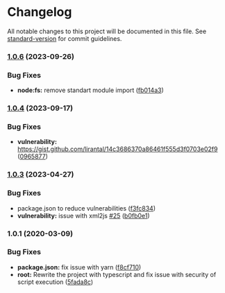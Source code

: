 # Changelog

All notable changes to this project will be documented in this file. See [standard-version](https://github.com/conventional-changelog/standard-version) for commit guidelines.

### [1.0.6](https://github.com/kucherenko/blamer/compare/v1.0.4...v1.0.6) (2023-09-26)


### Bug Fixes

* **node:fs:** remove standart module import ([fb014a3](https://github.com/kucherenko/blamer/commit/fb014a3cc348a7f27375e2db18babe74448aac2c))

### [1.0.4](https://github.com/kucherenko/blamer/compare/v1.0.3...v1.0.4) (2023-09-17)


### Bug Fixes

* **vulnerability:** https://gist.github.com/lirantal/14c3686370a86461f555d3f0703e02f9 ([0965877](https://github.com/kucherenko/blamer/commit/0965877f115753371a2570f10a63c455d2b2cde3))

### [1.0.3](https://github.com/kucherenko/blamer/compare/v1.0.1...v1.0.3) (2023-04-27)


### Bug Fixes

* package.json to reduce vulnerabilities ([f3fc834](https://github.com/kucherenko/blamer/commit/f3fc834e2d96b706ce3d1987ac61eadb655e588f))
* **vulnerability:** issue with xml2js [#25](https://github.com/kucherenko/blamer/issues/25) ([b0fb0e1](https://github.com/kucherenko/blamer/commit/b0fb0e1a9ef69b004d87371f7fef71b8e5f8b1ad))

### 1.0.1 (2020-03-09)


### Bug Fixes

* **package.json:** fix issue with yarn ([f8cf710](https://github.com/kucherenko/blamer/commit/f8cf710))
* **root:** Rewrite the project with typescript and fix issue with security of script execution ([5fada8c](https://github.com/kucherenko/blamer/commit/5fada8c))
